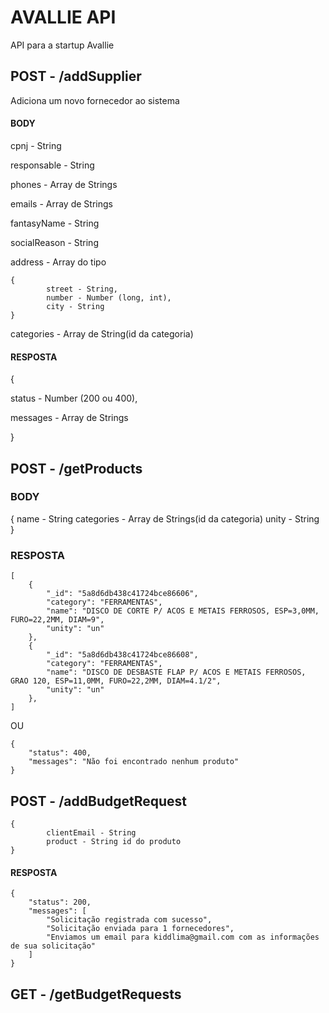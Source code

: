 # AVALLIE API
API para a startup Avallie


## POST - /addSupplier

Adiciona um novo fornecedor ao sistema

#### BODY
cpnj - String

responsable - String

phones - Array de Strings

emails - Array de Strings

fantasyName - String

socialReason - String

address - Array do tipo 
```
{
        street - String,
        number - Number (long, int),
        city - String
}
```     
categories - Array de String(id da categoria) 


#### RESPOSTA

{

  status - Number (200 ou 400),
  
  messages - Array de Strings
  
}


## POST - /getProducts

### BODY

{
        name - String
        categories - Array de Strings(id da categoria)
        unity - String
}

### RESPOSTA
```
[
    {
        "_id": "5a8d6db438c41724bce86606",
        "category": "FERRAMENTAS",
        "name": "DISCO DE CORTE P/ ACOS E METAIS FERROSOS, ESP=3,0MM, FURO=22,2MM, DIAM=9",
        "unity": "un"
    },
    {
        "_id": "5a8d6db438c41724bce86608",
        "category": "FERRAMENTAS",
        "name": "DISCO DE DESBASTE FLAP P/ ACOS E METAIS FERROSOS, GRAO 120, ESP=11,0MM, FURO=22,2MM, DIAM=4.1/2",
        "unity": "un"
    },
]
```

OU 

```
{
    "status": 400,
    "messages": "Não foi encontrado nenhum produto"
}
```


## POST - /addBudgetRequest

```
{
        clientEmail - String
        product - String id do produto
}
```

#### RESPOSTA
```
{
    "status": 200,
    "messages": [
        "Solicitação registrada com sucesso",
        "Solicitação enviada para 1 fornecedores",
        "Enviamos um email para kiddlima@gmail.com com as informações de sua solicitação"
    ]
}
```

## GET - /getBudgetRequests
